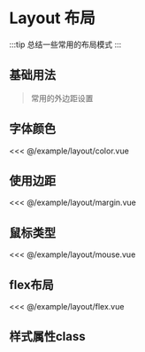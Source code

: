 
# Layout 布局

:::tip
  总结一些常用的布局模式
:::

## 基础用法

> 常用的外边距设置  

## 字体颜色

<demo md src="layout/color">

<<< @/example/layout/color.vue
</demo>

## 使用边距

<demo md src="layout/margin">

<<< @/example/layout/margin.vue
</demo>

## 鼠标类型

<demo md src="layout/mouse">

<<< @/example/layout/mouse.vue
</demo>

## flex布局

<demo md src="layout/flex">

<<< @/example/layout/flex.vue
</demo>

## 样式属性class

<v-table type="dec" :data="[
  { name :'mt10, mt20', dec: '上边距10px，上边距20px' },
  { name :'mb10, mb20', dec: '下边距10px，下边距20px' },
  { name :'ml10, ml20, ml30', dec: '左边距10px，左边距20px, 左边距30px' },
  { name :'mr10, mr20, mr30', dec: '右边距10px，右边距10px, 右边距30px' },
  { name :'pl10, pr10, pl20, pr20', dec: '左内距10px，右内边距10px, 左内边距20px,右内边距20px' },
  { name :'p20-d40', dec: '上下内距20px，左右内边距40px' },
  { name :'p-tb20', dec: '上下内距20px' },
  { name :'p-lr40', dec: '左右内距20px' },
  { name :'width-180, width-220, width-240', dec: '宽度180px，宽度220px，宽度240px' },
  { name :'line-through', dec: '中划线' },
  { name :'pointer', dec: '光标手指指针' },
  { name :'not-allowed', dec: '禁用样式' },
  { name :'overflow', dec: '超出隐藏' },
  { name :'text-overflow', dec: '超出显示...' },
  { name :'text-right', dec: '内容右侧' },
  { name :'text-center', dec: '内容居中' },
  { name :'overflow-y', dec: '设置y轴: auto' },
  { name :'flex', dec: '设置flex布局' },
  { name :'flex-warp', dec: '超出换行' },
  { name :'flex-shrink', dec: '比例不缩小 flex-shrink：0' },
  { name :'flex-align-center', dec: '左右居中' },
  { name :'flex-justify-center', dec: '上下居中' },
  { name :'flex-center', dec: '左右上下居中' },
  { name :'flex-around', dec: '两侧的间隔相等' },
  { name :'flex-between', dec: '两端对齐，项目之间的间隔都相等' },
  { name :'flex-column', dec: '设置flex方向: column' },
  { name :'flexs-justify-center', dec: '多轴方式：左右居中' },
  { name :'flexs-align-center', dec: '多轴方式：上下居中' },
  { name :'flexs-center', dec: '多轴方式：上下左右居中' },
]" />
